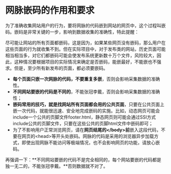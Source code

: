 # 网脉嵌码的作用和要求

为了准确收集网站用户的行为，要将网脉的代码嵌到网站的网页中，这个过程叫嵌码。嵌码是非常关键的一步，影响到数据收集的准确性，特此提醒：

尽可能让网站的所有页面都嵌码，这是因为，如果某些网页没有嵌码，那么用户在这些页面的行为就收集不到。但在实际项目中，对于发布类的网站，历史页面可能相当相当多，对它们都嵌码可能会使发布系统更新数十万个文件，风险较大，因此，这种情况要根据项目的实际情况来确定是否嵌码，能嵌最好，不能嵌也不强求。但是，至少所有新发布的页面，都必须要嵌码。

* **每个页面只嵌一次网脉的代码，不要重复多嵌**，否则会影响采集数据的准确性。
* **不同网站要嵌的代码是不同的**，不能张冠李戴，否则会影响采集数据的准确性；
* **嵌码常用的技巧，就是找网站所有页面都会用的公共页面**，只要在公共页面上嵌一次代码，就能很迅速、安全地完成嵌码的实施。比如，动态网页可能会include一个公共的页脚文件footer.html，静态网页则可能会通过SSI方式include公共的页脚文件，只要在这些公共的页脚html文件中嵌码即可；
* 为了不影响用户正常浏览网页，请在**网页结尾的&lt;/body&gt;前**嵌入这段代码，不要在网页的&lt;head&gt;等开头处嵌码。网脉的代码是采用的浏览器异步加载方式，即使出现网脉不能访问等极端情况，也不会影响网页的功能，请放心嵌码。

再强调一下：**不同网站要嵌的代码不是完全相同的，每个网站要嵌的代码都是独一无二的，不能张冠李戴。**否则数据就不对了。



